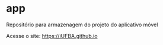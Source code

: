# app

Repositório para armazenagem do projeto do aplicativo móvel

Acesse o site: https://iUFBA.github.io
